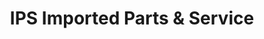 ---
title: "IPS Imported Parts & Service"
url: /pennsville/ips-imported-parts-und-service/
shop: Autoteile
---